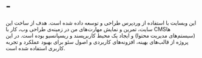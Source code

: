 # -
این وبسایت با استفاده از وردپرس طراحی و توسعه داده شده است. هدف از ساخت این سایت، تمرین و نمایش مهارت‌های من در زمینه‌ی طراحی وب، کار با CMSها (سیستم‌های مدیریت محتوا) و ایجاد یک محیط کاربرپسند و ریسپانسیو بوده است. در این پروژه از قالب‌های بهینه، افزونه‌های کاربردی و اصول سئو برای بهبود عملکرد و تجربه کاربری استفاده شده است.
